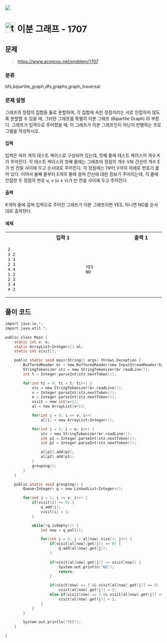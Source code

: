 <img src="https://j7b205.p.ssafy.io/assets/header/markdown_header.png" />

# <img src="https://static.solved.ac/tier_small/12.svg" alt="tier" height="32px" /> 이분 그래프 - 1707 

## 문제

> https://www.acmicpc.net/problem/1707

### 분류

bfs,bipartite_graph,dfs,graphs,graph_traversal

### 문제 설명

그래프의 정점의 집합을 둘로 분할하여, 각 집합에 속한 정점끼리는 서로 인접하지 않도록 분할할 수 있을 때, 그러한 그래프를 특별히 이분 그래프 (Bipartite Graph) 라 부른다.
그래프가 입력으로 주어졌을 때, 이 그래프가 이분 그래프인지 아닌지 판별하는 프로그램을 작성하시오.



#### 입력

입력은 여러 개의 테스트 케이스로 구성되어 있는데, 첫째 줄에 테스트 케이스의 개수 K가 주어진다. 각 테스트 케이스의 첫째 줄에는 그래프의 정점의 개수 V와 간선의 개수 E가 빈 칸을 사이에 두고 순서대로 주어진다. 각 정점에는 1부터 V까지 차례로 번호가 붙어 있다. 이어서 둘째 줄부터 E개의 줄에 걸쳐 간선에 대한 정보가 주어지는데, 각 줄에 인접한 두 정점의 번호 u, v (u ≠ v)가 빈 칸을 사이에 두고 주어진다.



#### 출력

K개의 줄에 걸쳐 입력으로 주어진 그래프가 이분 그래프이면 YES, 아니면 NO를 순서대로 출력한다.



#### 예제 

<table><tr><th><img width=120/>입력 1<img width=120/></th><th><img width=120/>출력 1<img width=120/></th></tr><tr><td>

```
2
3 2
1 3
2 3
4 4
1 2
2 3
3 4
4 2
```
</td><td>

```
YES
NO
```
</td></tr></table>


####

## 풀이 코드

```c
import java.io.*;
import java.util.*;

public class Main {
	static int v, e;
	static ArrayList<Integer>[] al;
	static int visit[];

	public static void main(String[] args) throws Exception {
		BufferedReader br = new BufferedReader(new InputStreamReader(System.in));
		StringTokenizer stz = new StringTokenizer(br.readLine());
		int t = Integer.parseInt(stz.nextToken());

		for(int tc = 0; tc < t; tc++) {
			stz = new StringTokenizer(br.readLine());
			v = Integer.parseInt(stz.nextToken());
			e = Integer.parseInt(stz.nextToken());
			visit = new int[v+1];
			al = new ArrayList[v+1];

			for(int i = 0; i <= v; i++)
				al[i] = new ArrayList<Integer>();

			for(int i = 0; i < e; i++) {
				stz = new StringTokenizer(br.readLine());
				int p1 = Integer.parseInt(stz.nextToken());
				int p2 = Integer.parseInt(stz.nextToken());

				al[p1].add(p2);
				al[p2].add(p1);
			}
			grouping();
		}
	}

	public static void grouping() {
		Queue<Integer> q = new LinkedList<Integer>();

		for(int i = 1; i <= v; i++) {
			if(visit[i] == 0) {
				q.add(i);
				visit[i] = 1;
			}

			while(!q.isEmpty()) {
				int now = q.poll();

				for(int j = 0; j < al[now].size(); j++) {
					if(visit[al[now].get(j)] == 0) {
						q.add(al[now].get(j));
					}
					
					if(visit[al[now].get(j)] == visit[now]) {
						System.out.println("NO");
						return;
					}

					if(visit[now] == 1 && visit[al[now].get(j)] == 0)
						visit[al[now].get(j)] = 2;
					else if(visit[now] == 2 && visit[al[now].get(j)] == 0)
						visit[al[now].get(j)] = 1;
				}
			}
		}

		System.out.println("YES");
	}

}

```
